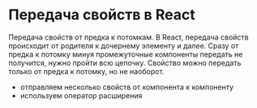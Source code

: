 # Передача свойств в React

Передача свойств от предка к потомкам. В React, передача свойств происходит от родителя к дочернему элементу и далее. Сразу от предка к потомку минуя промежуточные компоненты передать не получится, нужно пройти всю цепочку. Свойство можно передать только от предка к потомку, но не наоборот.

* отправляем несколько свойств от компонента к компоненту
* используем оператор расширения
